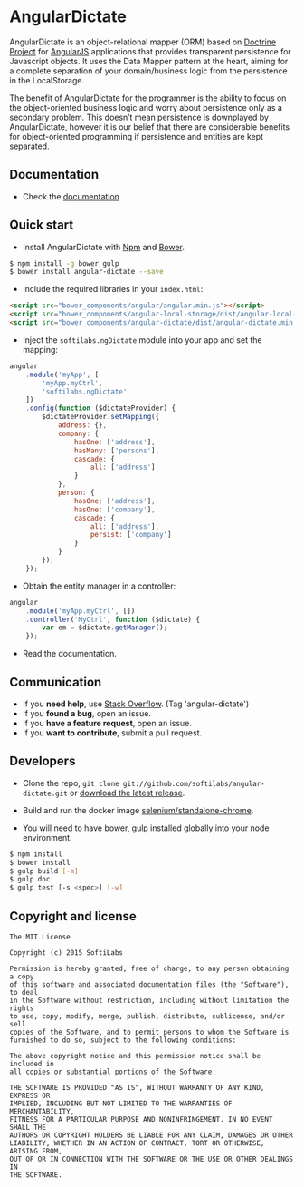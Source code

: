 # AngularDictate

AngularDictate is an object-relational mapper (ORM) based on [Doctrine Project](http://www.doctrine-project.org/) for [AngularJS](http://angularjs.org/) applications that provides transparent persistence for Javascript objects. It uses the Data Mapper pattern at the heart, aiming for a complete separation of your domain/business logic from the persistence in the LocalStorage.

The benefit of AngularDictate for the programmer is the ability to focus on the object-oriented business logic and worry about persistence only as a secondary problem. This doesn’t mean persistence is downplayed by AngularDictate, however it is our belief that there are considerable benefits for object-oriented programming if persistence and entities are kept separated.

## Documentation

+ Check the [documentation](https://github.com/softilabs/angular-dictate/blob/master/doc/current.md)


## Quick start

+ Install AngularDictate with [Npm](https://www.npmjs.com/) and [Bower](https://github.com/bower/bower).

>
```bash
$ npm install -g bower gulp
$ bower install angular-dictate --save
```

+ Include the required libraries in your `index.html`:

>
``` html
<script src="bower_components/angular/angular.min.js"></script>
<script src="bower_components/angular-local-storage/dist/angular-local-storage.min.js"></script>
<script src="bower_components/angular-dictate/dist/angular-dictate.min.js"></script>
```

+ Inject the `softilabs.ngDictate` module into your app and set the mapping:

>
``` js
angular
    .module('myApp', [
        'myApp.myCtrl',
        'softilabs.ngDictate'
    ])
    .config(function ($dictateProvider) {
        $dictateProvider.setMapping({
            address: {},
            company: {
                hasOne: ['address'],
                hasMany: ['persons'],
                cascade: {
                    all: ['address']
                }
            },
            person: {
                hasOne: ['address'],
                hasOne: ['company'],
                cascade: {
                    all: ['address'],
                    persist: ['company']
                }
            }
        });
    });
```

+ Obtain the entity manager in a controller:

>
``` js
angular
    .module('myApp.myCtrl', [])
    .controller('MyCtrl', function ($dictate) {
        var em = $dictate.getManager();
    });
```

+ Read the documentation.

## Communication

- If you **need help**, use [Stack Overflow](http://stackoverflow.com/questions/tagged/angular-dictate). (Tag 'angular-dictate')
- If you **found a bug**, open an issue.
- If you **have a feature request**, open an issue.
- If you **want to contribute**, submit a pull request.

## Developers

+ Clone the repo, `git clone git://github.com/softilabs/angular-dictate.git` or [download the latest release](https://github.com/softilabs/angular-dictate/zipball/master).

+ Build and run the docker image [selenium/standalone-chrome](https://registry.hub.docker.com/u/selenium/standalone-chrome/).

+ You will need to have bower, gulp installed globally into your node environment. 

>
``` bash
$ npm install
$ bower install
$ gulp build [-m]
$ gulp doc
$ gulp test [-s <spec>] [-w]
```

## Copyright and license

```
The MIT License

Copyright (c) 2015 SoftiLabs

Permission is hereby granted, free of charge, to any person obtaining a copy
of this software and associated documentation files (the "Software"), to deal
in the Software without restriction, including without limitation the rights
to use, copy, modify, merge, publish, distribute, sublicense, and/or sell
copies of the Software, and to permit persons to whom the Software is
furnished to do so, subject to the following conditions:

The above copyright notice and this permission notice shall be included in
all copies or substantial portions of the Software.

THE SOFTWARE IS PROVIDED "AS IS", WITHOUT WARRANTY OF ANY KIND, EXPRESS OR
IMPLIED, INCLUDING BUT NOT LIMITED TO THE WARRANTIES OF MERCHANTABILITY,
FITNESS FOR A PARTICULAR PURPOSE AND NONINFRINGEMENT. IN NO EVENT SHALL THE
AUTHORS OR COPYRIGHT HOLDERS BE LIABLE FOR ANY CLAIM, DAMAGES OR OTHER
LIABILITY, WHETHER IN AN ACTION OF CONTRACT, TORT OR OTHERWISE, ARISING FROM,
OUT OF OR IN CONNECTION WITH THE SOFTWARE OR THE USE OR OTHER DEALINGS IN
THE SOFTWARE.
```